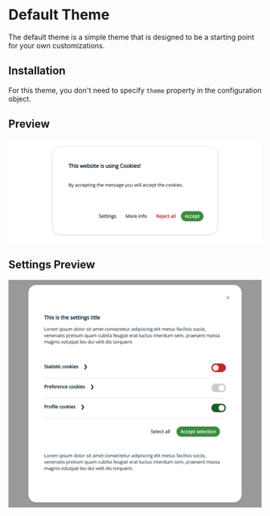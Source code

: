 # Default Theme

The default theme is a simple theme that is designed to be a starting point for your own customizations.

## Installation

For this theme, you don't need to specify `theme` property in the configuration object.

## Preview

![Default Theme](../assets/images/themes/cc-theme-default.jpeg)

## Settings Preview

![Default Theme Settings](../assets/images/themes/cc-theme-default-settings.jpeg)
